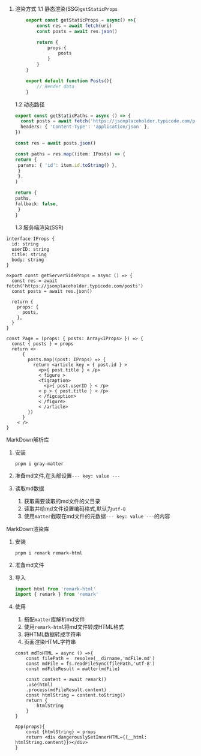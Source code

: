 1. 渲染方式
   1.1 静态渲染(SSG)`getStaticProps`
   ```ts
       export const getStaticProps = async() =>{
           const res = await fetch(uri)
           const posts = await res.json()

           return {
               props:{
                   posts
               }
           }
       }

       export default function Posts(){
           // Render data
       }
   ```

   1.2 动态路径
   ```ts
   export const getStaticPaths = async () => {  
     const posts = await fetch('https://jsonplaceholder.typicode.com/posts', {  
     headers: { 'Content-Type': 'application/json' },  
   })
   
   const res = await posts.json()
   
   const paths = res.map((item: IPosts) => {  
   return {  
    params: { 'id': item.id.toString() },  
    }  
    },  
   )
   
   return {  
   paths,  
   fallback: false,  
    }  
   }
   ```

   1.3 服务端渲染(SSR)

```tsx
interface IProps {
  id: string
  userID: string
  title: string
  body: string
}

export const getServerSideProps = async () => {
  const res = await fetch('https://jsonplaceholder.typicode.com/posts')
  const posts = await res.json()

  return {
    props: {
      posts,
    },
  }
}

const Page = (props: { posts: Array<IProps> }) => {
  const { posts } = props
  return <>
      {
        posts.map((post: IProps) => {
          return <article key = { post.id } >
            <p>{ post.title } < /p>  
            < figure >
            <figcaption>
              <p>{ post.userID } < /p>  
            < p > { post.title } < /p>  
            < /figcaption>  
            < /figure>  
            < /article>  
        })
      }
    < />  
}
```

MarkDown解析库

1. 安装

   ```sehll
   pnpm i gray-matter
   ```

2. 准备md文件,在头部设置`--- key: value ---`
3. 读取md数据
    1. 获取需要读取的md文件的父目录
    2. 读取并给md文件设置编码格式,默认为`utf-8`
    3. 使用`matter`截取在md文件的元数据`--- key: value ---`的内容

MarkDown渲染库

1. 安装

   ```shell
   pnpm i remark remark-html
   ```

2. 准备md文件
3. 导入

   ```js
   import html from 'remark-html'
   import { remark } from 'remark'
   ```

4. 使用
    1. 搭配`matter`库解析md文件
    2. 使用`remark-html`将md文件转成HTML格式
    3. 将HTML数据转成字符串
    4. 页面渲染HTML字符串

   ```tsx
   const mdToHTML = async () =>{
       const filePath =  resolve(__dirname,'mdFile.md')
       const mdFile = fs.readFileSync(filePath,'utf-8')
       const mdFileResult = matter(mdFile)
   
       const content = await remark()
       .use(html)
       .process(mdFileResult.content)
       const htmlString = content.toString()
       return {
           htmlString
       }
   }
   ```

   ```
   App(props){
       const {htmlString} = props
       return <div dangerouslySetInnerHTML={{__html:  htmlString.content}}></div>
   }
   ```
